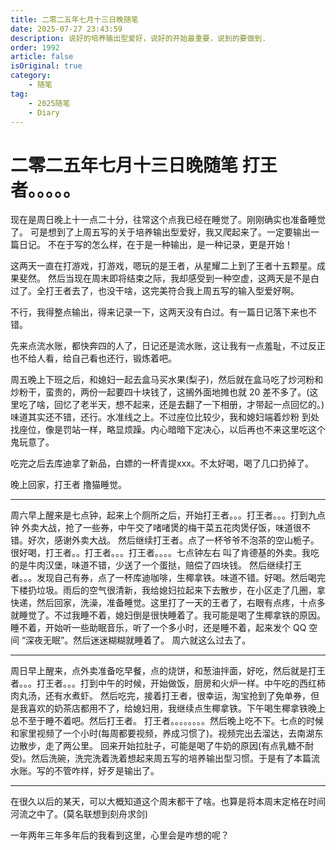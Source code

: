 ```yaml
---
title: 二零二五年七月十三日晚随笔
date: 2025-07-27 23:43:59
description: 说好的培养输出型爱好，说好的开始最重要，说到的要做到.
order: 1992
article: false
isOriginal: true
category:
    - 随笔
tag: 
    - 2025随笔
    - Diary
---
```

# 二零二五年七月十三日晚随笔  打王者。。。。。
现在是周日晚上十一点二十分，往常这个点我已经在睡觉了。刚刚确实也准备睡觉了。
可是想到了上周五写的关于培养输出型爱好，我又爬起来了。一定要输出一篇日记。
不在于写的怎么样，在于是一种输出，是一种记录，更是开始！

这两天一直在打游戏，打游戏，嗯玩的是王者，从星耀二上到了王者十五颗星。成果斐然。
然后当现在周末即将结束之际，我却感受到一种空虚，这两天是不是白过了。全打王者去了，也没干啥，这完美符合我上周五写的输入型爱好啊。

不行，我得整点输出，得来记录一下，这两天没有白过。有一篇日记落下来也不错。

先来点流水账，都快奔四的人了，日记还是流水账，这让我有一点羞耻，不过反正也不给人看，给自己看也还行，锻炼着吧。

周五晚上下班之后，和媳妇一起去盒马买水果(梨子)，然后就在盒马吃了炒河粉和炒粉干，蛮贵的，两份一起要四十块钱了，这搁外面地摊也就 20 差不多了。(这里吃了啥，回忆了老半天，想不起来，还是去翻了一下相册，才带起一点回忆的。) 味道其实还不错，还行。水准线之上。不过座位比较少，我和媳妇端着炒粉 到处找座位，像是罚站一样，略显烦躁。内心暗暗下定决心，以后再也不来这里吃这个鬼玩意了。

吃完之后去库迪拿了新品，白嫖的一杯青提xxx。不太好喝，喝了几口扔掉了。

晚上回家，打王者 撸猫睡觉。

----------------------------------------------

周六早上醒来是七点钟，起来上个厕所之后，开始打王者。。。打王者。。。打到九点钟 外卖大战，抢了一些券，中午交了啫啫煲的梅干菜五花肉煲仔饭，味道很不错。好次，感谢外卖大战。
然后继续打王者。点了一杯爷爷不泡茶的空山栀子。很好喝，打王者。。打王者。。。打王者。。。。七点钟左右 叫了肯德基的外卖。我吃的是牛肉汉堡，味道不错，少送了一个蛋挞，赔偿了四块钱。
然后继续打王者。。。发现自己有券，点了一杯库迪咖啡，生椰拿铁。味道不错。好喝。然后喝完下楼扔垃圾。雨后的空气很清新，我给媳妇拉起来下去散步，在小区走了几圈，拿快递，然后回家，洗澡，准备睡觉。这里打了一天的王者了，右眼有点疼，十点多就睡觉了。不过我睡不着，媳妇倒是很快睡着了。我可能是喝了生椰拿铁的原因。睡不着，开始听一些助眠音乐，听了一个多小时，还是睡不着，起来发个 QQ 空间 “深夜无眠”。然后迷迷糊糊就睡着了。 周六就这么过去了。

---------------------------------------------------
周日早上醒来，点外卖准备吃早餐，点的烧饼，和葱油拌面，好吃，然后就是打王者。。。打王者。。。打到中午的时候，开始做饭，厨房和火炉一样。中午吃的西红柿肉丸汤，还有水煮虾。
然后吃完，接着打王者，很幸运，淘宝抢到了免单券，但是我喜欢的奶茶店都用不了，给媳妇用，我继续点生椰拿铁。下午喝生椰拿铁晚上总不至于睡不着吧。然后打王者。
打王者。。。。。。。。然后晚上吃不下。七点的时候和家里视频了一个小时(每周都要视频，养成习惯了)。视频完出去溜达，去南湖东边散步，走了两公里。
回来开始拉肚子，可能是喝了牛奶的原因(有点乳糖不耐受)。然后洗碗，洗完洗着洗着想起来周五写的培养输出型习惯。于是有了本篇流水账。写的不管咋样，好歹是输出了。

---------------------------------
在很久以后的某天，可以大概知道这个周末都干了啥。也算是将本周末定格在时间河流之中了。(莫名联想到刻舟求剑)

一年两年三年多年后的我看到这里，心里会是咋想的呢？



